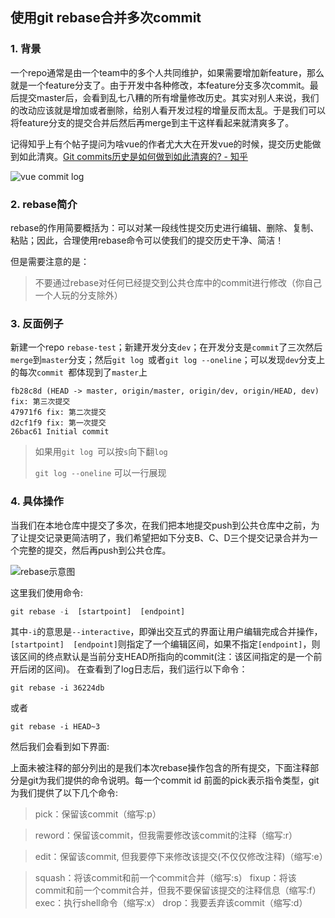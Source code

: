 ## 使用git rebase合并多次commit

### 1. 背景

一个repo通常是由一个team中的多个人共同维护，如果需要增加新feature，那么就是一个feature分支了。由于开发中各种修改，本feature分支多次commit。最后提交master后，会看到乱七八糟的所有增量修改历史。其实对别人来说，我们的改动应该就是增加或者删除，给别人看开发过程的增量反而太乱。于是我们可以将feature分支的提交合并后然后再merge到主干这样看起来就清爽多了。


记得知乎上有个帖子提问为啥vue的作者尤大大在开发vue的时候，提交历史能做到如此清爽。[Git commits历史是如何做到如此清爽的? - 知乎](https://www.zhihu.com/question/61283395)

![vue commit log](https://github.com/zuopf769/how_to_use_git/blob/master/images/v2-6351aba6f4b722630d0b3086dcab2927_hd.jpg)


### 2. rebase简介

rebase的作用简要概括为：可以对某一段线性提交历史进行编辑、删除、复制、粘贴；因此，合理使用rebase命令可以使我们的提交历史干净、简洁！

但是需要注意的是：
> 不要通过rebase对任何已经提交到公共仓库中的commit进行修改（你自己一个人玩的分支除外）


### 3. 反面例子

新建一个repo `rebase-test`；新建开发分支`dev`；在开发分支是`commit`了三次然后`merge`到`master`分支；然后`git log `或者`git log --oneline`；可以发现`dev`分支上的每次`commit `都体现到了`master`上

```
fb28c8d (HEAD -> master, origin/master, origin/dev, origin/HEAD, dev) fix: 第三次提交
47971f6 fix: 第二次提交
d2cf1f9 fix: 第一次提交
26bac61 Initial commit

```

> 如果用`git log `可以按`s`向下翻`log`
> 
> `git log --oneline` 可以一行展现


### 4. 具体操作

当我们在本地仓库中提交了多次，在我们把本地提交push到公共仓库中之前，为了让提交记录更简洁明了，我们希望把如下分支B、C、D三个提交记录合并为一个完整的提交，然后再push到公共仓库。

![rebase示意图](https://github.com/zuopf769/how_to_use_git/blob/master/images/2147642-42195cacced56729.png)

这里我们使用命令:

```javascript
git rebase -i  [startpoint]  [endpoint]

```

其中`-i`的意思是`--interactive`，即弹出交互式的界面让用户编辑完成合并操作，`[startpoint]  [endpoint]`则指定了一个编辑区间，如果不指定`[endpoint]`，则该区间的终点默认是当前分支HEAD所指向的commit(注：该区间指定的是一个前开后闭的区间)。
在查看到了log日志后，我们运行以下命令：

```
git rebase -i 36224db
```
或者

```
git rebase -i HEAD~3 

```

然后我们会看到如下界面:



上面未被注释的部分列出的是我们本次rebase操作包含的所有提交，下面注释部分是git为我们提供的命令说明。每一个commit id 前面的pick表示指令类型，git 为我们提供了以下几个命令:

> pick：保留该commit（缩写:p）

> reword：保留该commit，但我需要修改该commit的注释（缩写:r）

> edit：保留该commit, 但我要停下来修改该提交(不仅仅修改注释)（缩写:e）

> squash：将该commit和前一个commit合并（缩写:s）
> fixup：将该commit和前一个commit合并，但我不要保留该提交的注释信息（缩写:f）
> exec：执行shell命令（缩写:x）
> drop：我要丢弃该commit（缩写:d）













